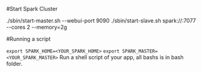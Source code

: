 #Start Spark Cluster

./sbin/start-master.sh --webui-port 9090
./sbin/start-slave.sh spark://<localmachine>:7077 --cores 2 --memory=2g

#Running a script

```export SPARK_HOME=<YOUR_SPARK_HOME>```
```export SPARK_MASTER=<YOUR_SPARK_MASTER>```
Run a shell script of your app, all bashs is in bash folder.

